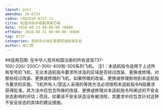 ```yaml
---
layout: post
amendno: 39-6734
cadno: CAD2010-B737-11
title: 检查外侧中襟翼滑架芯轴
date: 2010-08-23 00:00:00 +0800
effdate: 2010-08-31 00:00:00 +0800
tag: B737
categories: 民航华北地区管理局适航审定处
author: 邵仁明
---
```


##适用范围:
在中华人民共和国注册的所有波音737-100/-200/-200C/-300/-400和-500系列飞机。
注1：本适航指令适用于上述所有型号的飞机，无论本适航指令要求所涉及的区域是否经过改装、更换或修理。对那些经过改装、更换或修理的飞机，如果所做的改装、更换或修理影响到本适航指令要求的实施，飞机所有人/营运人采用的等效方法必须按照本适航指令N段要求获得批准。其方法中应包含所做的改装、更换或修理对本适航指令所阐述的不安全状态影响的评估；而且，如果该不安全状态没有被消除，其要求中应包含针对这种不安全状态的具体的建议措施。

